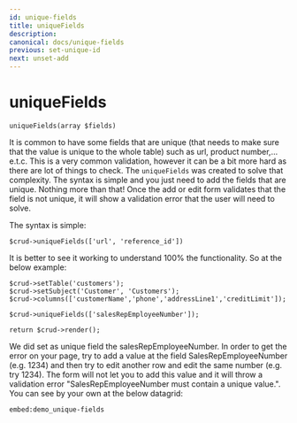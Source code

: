 ```yaml
---
id: unique-fields
title: uniqueFields
description: 
canonical: docs/unique-fields
previous: set-unique-id
next: unset-add
---
```


# uniqueFields


<pre><code class="language-php">uniqueFields(array $fields)</code></pre>
It is common to have some fields that are unique (that needs to make sure that the value is unique to the whole table) such as url, product number,... e.t.c. This is a very common validation, however it can be a bit more hard as there are lot of things to check. The <code>uniqueFields</code> was created to solve that complexity. The syntax is simple and you just need to add the fields that are unique. Nothing more than that! Once the add or edit form validates that the field is not unique, it will show a validation error that the user will need to solve.

The syntax is simple:
<pre><code class="language-php">$crud->uniqueFields(['url', 'reference_id'])</code></pre>

It is better to see it working to understand 100% the functionality. So at the below example:
<pre><code class="language-php">$crud->setTable('customers');
$crud->setSubject('Customer', 'Customers');
$crud->columns(['customerName','phone','addressLine1','creditLimit']);

$crud->uniqueFields(['salesRepEmployeeNumber']);

return $crud->render();</code></pre>

We did set as unique field the salesRepEmployeeNumber. In order to get the error on your page, try to add a value at the field SalesRepEmployeeNumber (e.g. 1234) and then try to edit another row and edit the same number (e.g. try 1234). The form will not let you to add this value and it will throw a validation error "SalesRepEmployeeNumber must contain a unique value.". You can see by your own at the below datagrid:

`embed:demo_unique-fields`